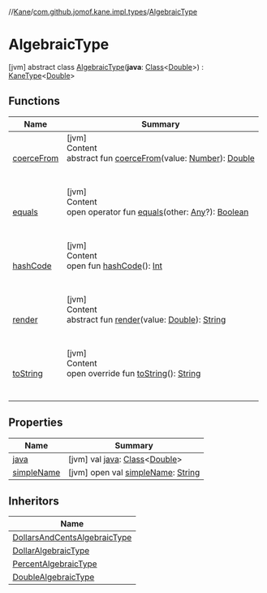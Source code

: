 //[Kane](../../index.md)/[com.github.jomof.kane.impl.types](../index.md)/[AlgebraicType](index.md)



# AlgebraicType  
 [jvm] abstract class [AlgebraicType](index.md)(**java**: [Class](https://docs.oracle.com/javase/8/docs/api/java/lang/Class.html)<[Double](https://kotlinlang.org/api/latest/jvm/stdlib/kotlin/-double/index.html)>) : [KaneType](../-kane-type/index.md)<[Double](https://kotlinlang.org/api/latest/jvm/stdlib/kotlin/-double/index.html)>    


## Functions  
  
|  Name|  Summary| 
|---|---|
| <a name="com.github.jomof.kane.impl.types/AlgebraicType/coerceFrom/#kotlin.Number/PointingToDeclaration/"></a>[coerceFrom](coerce-from.md)| <a name="com.github.jomof.kane.impl.types/AlgebraicType/coerceFrom/#kotlin.Number/PointingToDeclaration/"></a>[jvm]  <br>Content  <br>abstract fun [coerceFrom](coerce-from.md)(value: [Number](https://kotlinlang.org/api/latest/jvm/stdlib/kotlin/-number/index.html)): [Double](https://kotlinlang.org/api/latest/jvm/stdlib/kotlin/-double/index.html)  <br><br><br>
| <a name="kotlin/Any/equals/#kotlin.Any?/PointingToDeclaration/"></a>[equals](../-double-algebraic-type/index.md#%5Bkotlin%2FAny%2Fequals%2F%23kotlin.Any%3F%2FPointingToDeclaration%2F%5D%2FFunctions%2F-1588672227)| <a name="kotlin/Any/equals/#kotlin.Any?/PointingToDeclaration/"></a>[jvm]  <br>Content  <br>open operator fun [equals](../-double-algebraic-type/index.md#%5Bkotlin%2FAny%2Fequals%2F%23kotlin.Any%3F%2FPointingToDeclaration%2F%5D%2FFunctions%2F-1588672227)(other: [Any](https://kotlinlang.org/api/latest/jvm/stdlib/kotlin/-any/index.html)?): [Boolean](https://kotlinlang.org/api/latest/jvm/stdlib/kotlin/-boolean/index.html)  <br><br><br>
| <a name="kotlin/Any/hashCode/#/PointingToDeclaration/"></a>[hashCode](../-double-algebraic-type/index.md#%5Bkotlin%2FAny%2FhashCode%2F%23%2FPointingToDeclaration%2F%5D%2FFunctions%2F-1588672227)| <a name="kotlin/Any/hashCode/#/PointingToDeclaration/"></a>[jvm]  <br>Content  <br>open fun [hashCode](../-double-algebraic-type/index.md#%5Bkotlin%2FAny%2FhashCode%2F%23%2FPointingToDeclaration%2F%5D%2FFunctions%2F-1588672227)(): [Int](https://kotlinlang.org/api/latest/jvm/stdlib/kotlin/-int/index.html)  <br><br><br>
| <a name="com.github.jomof.kane.impl.types/KaneType/render/#kotlin.Double/PointingToDeclaration/"></a>[render](index.md#%5Bcom.github.jomof.kane.impl.types%2FKaneType%2Frender%2F%23kotlin.Double%2FPointingToDeclaration%2F%5D%2FFunctions%2F-1588672227)| <a name="com.github.jomof.kane.impl.types/KaneType/render/#kotlin.Double/PointingToDeclaration/"></a>[jvm]  <br>Content  <br>abstract fun [render](index.md#%5Bcom.github.jomof.kane.impl.types%2FKaneType%2Frender%2F%23kotlin.Double%2FPointingToDeclaration%2F%5D%2FFunctions%2F-1588672227)(value: [Double](https://kotlinlang.org/api/latest/jvm/stdlib/kotlin/-double/index.html)): [String](https://kotlinlang.org/api/latest/jvm/stdlib/kotlin/-string/index.html)  <br><br><br>
| <a name="com.github.jomof.kane.impl.types/KaneType/toString/#/PointingToDeclaration/"></a>[toString](../-kane-type/to-string.md)| <a name="com.github.jomof.kane.impl.types/KaneType/toString/#/PointingToDeclaration/"></a>[jvm]  <br>Content  <br>open override fun [toString](../-kane-type/to-string.md)(): [String](https://kotlinlang.org/api/latest/jvm/stdlib/kotlin/-string/index.html)  <br><br><br>


## Properties  
  
|  Name|  Summary| 
|---|---|
| <a name="com.github.jomof.kane.impl.types/AlgebraicType/java/#/PointingToDeclaration/"></a>[java](index.md#%5Bcom.github.jomof.kane.impl.types%2FAlgebraicType%2Fjava%2F%23%2FPointingToDeclaration%2F%5D%2FProperties%2F-1588672227)| <a name="com.github.jomof.kane.impl.types/AlgebraicType/java/#/PointingToDeclaration/"></a> [jvm] val [java](index.md#%5Bcom.github.jomof.kane.impl.types%2FAlgebraicType%2Fjava%2F%23%2FPointingToDeclaration%2F%5D%2FProperties%2F-1588672227): [Class](https://docs.oracle.com/javase/8/docs/api/java/lang/Class.html)<[Double](https://kotlinlang.org/api/latest/jvm/stdlib/kotlin/-double/index.html)>   <br>
| <a name="com.github.jomof.kane.impl.types/AlgebraicType/simpleName/#/PointingToDeclaration/"></a>[simpleName](index.md#%5Bcom.github.jomof.kane.impl.types%2FAlgebraicType%2FsimpleName%2F%23%2FPointingToDeclaration%2F%5D%2FProperties%2F-1588672227)| <a name="com.github.jomof.kane.impl.types/AlgebraicType/simpleName/#/PointingToDeclaration/"></a> [jvm] open val [simpleName](index.md#%5Bcom.github.jomof.kane.impl.types%2FAlgebraicType%2FsimpleName%2F%23%2FPointingToDeclaration%2F%5D%2FProperties%2F-1588672227): [String](https://kotlinlang.org/api/latest/jvm/stdlib/kotlin/-string/index.html)   <br>


## Inheritors  
  
|  Name| 
|---|
| <a name="com.github.jomof.kane.impl.types/DollarsAndCentsAlgebraicType///PointingToDeclaration/"></a>[DollarsAndCentsAlgebraicType](../-dollars-and-cents-algebraic-type/index.md)
| <a name="com.github.jomof.kane.impl.types/DollarAlgebraicType///PointingToDeclaration/"></a>[DollarAlgebraicType](../-dollar-algebraic-type/index.md)
| <a name="com.github.jomof.kane.impl.types/PercentAlgebraicType///PointingToDeclaration/"></a>[PercentAlgebraicType](../-percent-algebraic-type/index.md)
| <a name="com.github.jomof.kane.impl.types/DoubleAlgebraicType///PointingToDeclaration/"></a>[DoubleAlgebraicType](../-double-algebraic-type/index.md)

